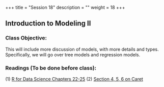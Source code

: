 +++
title = "Session 18"
description = ""
weight = 18
+++

## Introduction to Modeling II

### Class Objective:

This will include more discussion of models, with more details and types. Specifically, we will go over tree models and regression models.

### Readings (To be done before class):
(1) [R for Data Science Chapters 22-25](http://r4ds.had.co.nz/introduction.html)
(2) [Section 4, 5, 6 on Caret](http://topepo.github.io/caret/pre-processing.html)

